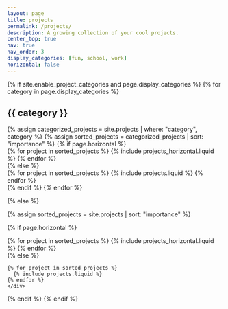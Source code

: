 ```yaml
---
layout: page
title: projects
permalink: /projects/
description: A growing collection of your cool projects.
center_top: true
nav: true
nav_order: 3
display_categories: [fun, school, work]
horizontal: false
---
```


<!-- pages/projects.md -->
<div class="projects">
{% if site.enable_project_categories and page.display_categories %}
  <!-- Display categorized projects -->
  {% for category in page.display_categories %}
  <h2 class="category">{{ category }}</h2>
  {% assign categorized_projects = site.projects | where: "category", category %}
  {% assign sorted_projects = categorized_projects | sort: "importance" %}
  <!-- Generate cards for each project -->
  {% if page.horizontal %}
  <div class="container">
    <div class="row row-cols-2">
    {% for project in sorted_projects %}
      {% include projects_horizontal.liquid %}
    {% endfor %}
    </div>
  </div>
  {% else %}
  <div class="grid">
    <div class="grid-items">
    {% for project in sorted_projects %}
      {% include projects.liquid %}
    {% endfor %}
    </div>
  </div>
  {% endif %}
  {% endfor %}

{% else %}

<!-- Display projects without categories -->

{% assign sorted_projects = site.projects | sort: "importance" %}

  <!-- Generate cards for each project -->

{% if page.horizontal %}

  <div class="container">
    <div class="row row-cols-2">
    {% for project in sorted_projects %}
      {% include projects_horizontal.liquid %}
    {% endfor %}
    </div>
  </div>
  {% else %}
  <div class="grid">
    <div class="grid-items">

    {% for project in sorted_projects %}
      {% include projects.liquid %}
    {% endfor %}
    </div>

  </div>
  {% endif %}
{% endif %}
</div>
